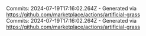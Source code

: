 Commits: 2024-07-19T17:16:02.264Z - Generated via https://github.com/marketplace/actions/artificial-grass
<br>
Commits: 2024-07-19T17:16:02.264Z - Generated via https://github.com/marketplace/actions/artificial-grass
<br>
